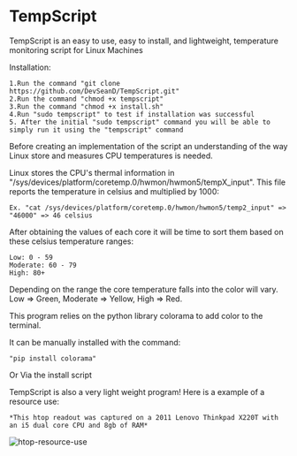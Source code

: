 # TempScript
TempScript is an easy to use, easy to install, and lightweight, temperature monitoring script for Linux Machines

Installation:

	1.Run the command "git clone https://github.com/DevSeanD/TempScript.git"
	2.Run the command "chmod +x tempscript"
	3.Run the command "chmod +x install.sh"
	4.Run "sudo tempscript" to test if installation was successful
	5. After the initial "sudo tempscript" command you will be able to simply run it using the "tempscript" command


Before creating an implementation of the script an understanding of the way Linux store and measures CPU temperatures is needed. 

Linux stores the CPU's thermal information in "/sys/devices/platform/coretemp.0/hwmon/hwmon5/tempX_input". This file reports the temperature in celsius and multiplied by 1000:

	Ex. "cat /sys/devices/platform/coretemp.0/hwmon/hwmon5/temp2_input" => "46000" => 46 celsius

After obtaining the values of each core it will be time to sort them based on these celsius temperature ranges:

	Low: 0 - 59
	Moderate: 60 - 79
	High: 80+

Depending on the range the core temperature falls into the color will vary. Low => Green, Moderate => Yellow, High => Red.

This program relies on the python library colorama to add color to the terminal. 

It can be manually installed with the command:

	"pip install colorama"

Or Via the install script

TempScript is also a very light weight program! Here is a example of a resource use:

	*This htop readout was captured on a 2011 Lenovo Thinkpad X220T with an i5 dual core CPU and 8gb of RAM*
	
![htop-resource-use](https://user-images.githubusercontent.com/39039620/138452006-9b3ad16a-5103-4e6d-9812-e52759dfe3f5.png)

